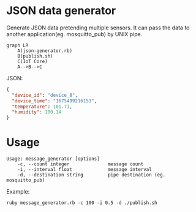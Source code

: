 # JSON data generator

Generate JSON data pretending multiple sensors. It can pass the data to another application(eg. mosquitto_pub) by UNIX pipe. 

```mermaid
graph LR
    A(json-generator.rb)
    B(publish.sh)
    C(IoT Core)
    A-->B-->C  
```

JSON:

```json
{
  "device_id": "device_8",
  "device_time": "1675499216153",
  "temperature": 101.71,
  "humidity": 100.14
}
```

# Usage

```
Usage: message_generator [options]
    -c, --count integer              message count
    -i, --interval float             message interval
    -d, --destination string         pipe destination (eg. mosquitto_pub)
```

Example:

```
ruby message_generator.rb -c 100 -i 0.5 -d ./publish.sh
```


